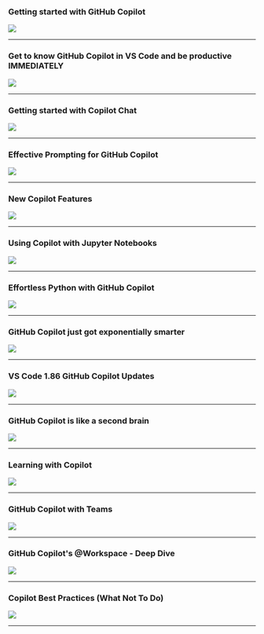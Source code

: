 ### Getting started with GitHub Copilot
![](https://www.youtube.com/watch?v=Fi3AJZZregI)

---
### Get to know GitHub Copilot in VS Code and be productive IMMEDIATELY

![](https://www.youtube.com/watch?v=jXp5D5ZnxGM)

---
### Getting started with Copilot Chat

![](https://www.youtube.com/watch?v=3surPGP7_4o)

---
### Effective Prompting for GitHub Copilot

![](https://www.youtube.com/watch?v=ImWfIDTxn7E)

---
### New Copilot Features

![](https://youtu.be/n8fNI4SIlk8?si=r0bo6Q-P7hJ1-yEZ)

---

### Using Copilot with Jupyter Notebooks

![](https://www.youtube.com/watch?v=QS_bh-3qKdw)

---
### Effortless Python with GitHub Copilot

![](https://youtu.be/DSHfHT5qnGc?si=Kw11-Cb24X-OxnVt)

---
### GitHub Copilot just got exponentially smarter

![](http://youtube.com/watch?v=SZVCJRUADc4)

---
### VS Code 1.86 GitHub Copilot Updates

![](https://www.youtube.com/watch?v=9ngQFuAsiiM)

---

### GitHub Copilot is like a second brain

![](https://www.youtube.com/shorts/o3qURBllpGM)

---

### Learning with Copilot

![](https://www.youtube.com/shorts/rjmXBs5l_7M)

----
### GitHub Copilot with Teams

![](https://www.youtube.com/watch?v=a06rT7Jxyr8&list=RDCMUCs5Y5_7XK8HLDX0SLNwkd3w&index=17)

---
### GitHub Copilot's @Workspace - Deep Dive

![](https://www.youtube.com/watch?v=3Yz48eenPEE)

---
### Copilot Best Practices (What Not To Do)

![](https://www.youtube.com/watch?v=2q0BoioYSxQ)

---


